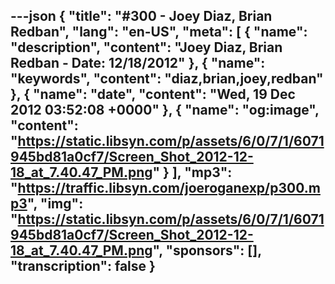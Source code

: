 ---json
{
  "title": "#300 - Joey Diaz, Brian Redban",
  "lang": "en-US",
  "meta": [
    {
      "name": "description",
      "content": "Joey Diaz, Brian Redban - Date: 12/18/2012"
    },
    {
      "name": "keywords",
      "content": "diaz,brian,joey,redban"
    },
    {
      "name": "date",
      "content": "Wed, 19 Dec 2012 03:52:08 +0000"
    },
    {
      "name": "og:image",
      "content": "https://static.libsyn.com/p/assets/6/0/7/1/6071945bd81a0cf7/Screen_Shot_2012-12-18_at_7.40.47_PM.png"
    }
  ],
  "mp3": "https://traffic.libsyn.com/joeroganexp/p300.mp3",
  "img": "https://static.libsyn.com/p/assets/6/0/7/1/6071945bd81a0cf7/Screen_Shot_2012-12-18_at_7.40.47_PM.png",
  "sponsors": [],
  "transcription": false
}
---
<episode-header />

<timemark seconds="0" />

<transcribe-call-to-action />

<episode-footer />
